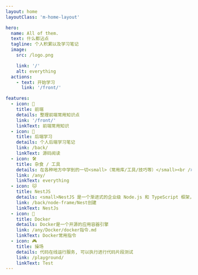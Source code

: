 ```yaml
---
layout: home
layoutClass: 'm-home-layout'

hero:
  name: All of them.
  text: 什么都沾点
  tagline: 个人积累以及学习笔记
  image:
    src: /logo.png

    link: '/'
    alt: everything
  actions:
    - text: 开始学习
      link: '/front/'

features:
  - icon: 📖
    title: 前端
    details: 整理前端常用知识点
    link: '/front/'
    linkText: 前端常用知识
  - icon: 🚀
    title: 后端学习
    details: 个人后端学习笔记
    link: /back/
    linkText: 源码阅读
  - icon: 🛠
    title: 杂食 / 工具
    details: 在各种地方中学到的一切<small>（常用库/工具/技巧等）</small><br />
    link: /any/
    linkText: everything
  - icon: 🐱
    title: NestJS
    details: <small>NestJS 是一个渐进式的企业级 Node.js 和 TypeScript 框架，它融合了 Angular 的结构和 Express 的简洁性。</small>
    link: /back/node-frame/Nest创建
    linkText: NestJs
  - icon: 🐳
    title: Docker
    details: Docker是一个开源的应用容器引擎
    link: /any/Docker/docker指令.md
    linkText: Docker常用指令
  - icon: 🎮
    title: 操场
    details: 代码在线运行服务, 可以执行进行代码片段测试
    link: /playground/
    linkText: Test
---
```


<style>

@media (min-width: 640px) {
  .m-home-layout .image-src {
    max-width: 450px;
    max-height: 450px;
  }
}

@media (min-width: 960px) {
  .m-home-layout .image-src {
    max-width: 685px;
    max-height: 800px;
  }
}
/* 适配手机端 */
@media (max-width: 440px) {
  .m-home-layout .image-src {
    max-width: 392px;
    max-height: 392px;
  }
}

.m-home-layout .details small {
  opacity: 0.8;
}

.m-home-layout .bottom-small {
  display: block;
  margin-top: 2em;
  text-align: right;
}
</style>
